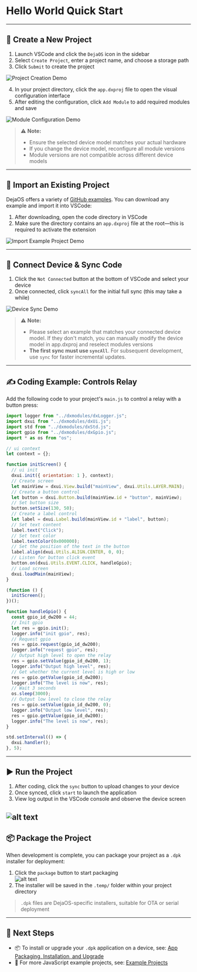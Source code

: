 # Hello World Quick Start

---

## 📁 Create a New Project

1. Launch VSCode and click the `DejaOS` icon in the sidebar
2. Select `Create Project`, enter a project name, and choose a storage path
3. Click `Submit` to create the project

![Project Creation Demo](/img/demo-2.gif)

4. In your project directory, click the `app.dxproj` file to open the visual configuration interface
5. After editing the configuration, click `Add Module` to add required modules and save

![Module Configuration Demo](/img/demo-4.gif)

> ⚠️ **Note:**
>
> - Ensure the selected device model matches your actual hardware
> - If you change the device model, reconfigure all module versions
> - Module versions are not compatible across different device models

---

## 📂 Import an Existing Project

DejaOS offers a variety of [GitHub examples](https://github.com/DejaOS/DejaOS). You can download any example and import it into VSCode:

1. After downloading, open the code directory in VSCode
2. Make sure the directory contains an `app.dxproj` file at the root—this is required to activate the extension

![Import Example Project Demo](/img/demo-12.gif)

---

## 🔌 Connect Device & Sync Code

1. Click the `Not Connected` button at the bottom of VSCode and select your device
2. Once connected, click `syncAll` for the initial full sync (this may take a while)

![Device Sync Demo](/img/demo-6.gif)
> ⚠️ **Note:**
> - Please select an example that matches your connected device model. If they don't match, you can manually modify the device model in app.dxproj and reselect modules versions
> - **The first sync must use `syncAll`**. For subsequent development, use `sync` for faster incremental updates.

---

## ✍️ Coding Example: Controls Relay

Add the following code to your project's `main.js` to control a relay with a button press:

```js
import logger from "../dxmodules/dxLogger.js";
import dxui from "../dxmodules/dxUi.js";
import std from "../dxmodules/dxStd.js";
import gpio from "../dxmodules/dxGpio.js";
import * as os from "os";

// ui context
let context = {};

function initScreen() {
  // ui init
  dxui.init({ orientation: 1 }, context);
  // Create screen
  let mainView = dxui.View.build("mainView", dxui.Utils.LAYER.MAIN);
  // Create a button control
  let button = dxui.Button.build(mainView.id + "button", mainView);
  // Set button size
  button.setSize(130, 50);
  // Create a label control
  let label = dxui.Label.build(mainView.id + "label", button);
  // Set text content
  label.text("Click");
  // Set text color
  label.textColor(0x000000);
  // Set the position of the text in the button
  label.align(dxui.Utils.ALIGN.CENTER, 0, 0);
  // Listen for button click event
  button.on(dxui.Utils.EVENT.CLICK, handleGpio);
  // Load screen
  dxui.loadMain(mainView);
}

(function () {
  initScreen();
})();

function handleGpio() {
  const gpio_id_dw200 = 44;
  // Init gpio
  let res = gpio.init();
  logger.info("init gpio", res);
  // Request gpio
  res = gpio.request(gpio_id_dw200);
  logger.info("request gpio", res);
  // Output high level to open the relay
  res = gpio.setValue(gpio_id_dw200, 1);
  logger.info("Output high level", res);
  // Get whether the current level is high or low
  res = gpio.getValue(gpio_id_dw200);
  logger.info("The level is now", res);
  // Wait 3 seconds
  os.sleep(3000);
  // Output low level to close the relay
  res = gpio.setValue(gpio_id_dw200, 0);
  logger.info("Output low level", res);
  res = gpio.getValue(gpio_id_dw200);
  logger.info("The level is now", res);
}

std.setInterval(() => {
  dxui.handler();
}, 5);
```

---

## ▶️ Run the Project

1. After coding, click the `sync` button to upload changes to your device
2. Once synced, click `start` to launch the application
3. View log output in the VSCode console and observe the device screen

## ![alt text](/img/demo-8.gif)

## 📦 Package the Project

When development is complete, you can package your project as a `.dpk` installer for deployment:

1. Click the `package` button to start packaging  
   ![alt text](/img/demo-10.gif)
2. The installer will be saved in the `.temp/` folder within your project directory

> `.dpk` files are DejaOS-specific installers, suitable for OTA or serial deployment

---

## 📘 Next Steps

- 📦 To install or upgrade your `.dpk` application on a device, see: [App Packaging, Installation, and Upgrade](./app_CN.md)
- 🧪 For more JavaScript example projects, see: [Example Projects](./example_CN.md)

